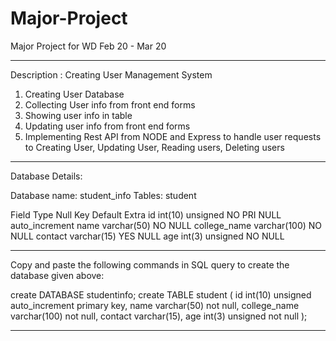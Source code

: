 # Major-Project
Major Project for WD Feb 20 - Mar 20

--------------------------------------------------------------

Description : Creating User Management System
1. Creating User Database
2. Collecting User info from front end forms
3. Showing user info in table
4. Updating user info from front end forms
5. Implementing Rest API from NODE and Express to handle user requests to Creating User, Updating User, Reading users, Deleting users 

---------------------------------------------------------------

Database Details:

Database name: student_info
Tables: student

Field           Type                Null    Key    Default     Extra
id              int(10) unsigned    NO      PRI    NULL        auto_increment
name            varchar(50)         NO             NULL
college_name    varchar(100)        NO             NULL
contact         varchar(15)         YES            NULL
age             int(3) unsigned     NO             NULL

--------------------------------------------------------------

Copy and paste the following commands in SQL query to create the database given above:

create DATABASE studentinfo;
create TABLE student (
  id int(10) unsigned auto_increment primary key,
  name varchar(50) not null,
  college_name varchar(100) not null,
  contact varchar(15),
  age int(3) unsigned not null
 );


---------------------------------------------------------------